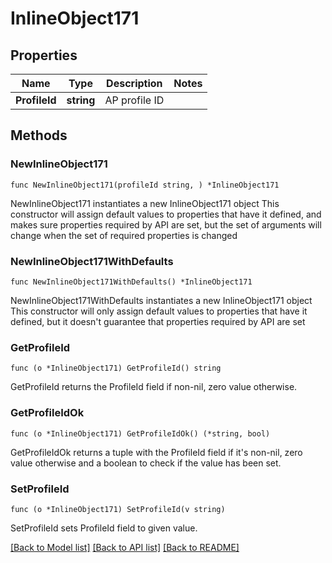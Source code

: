 # InlineObject171

## Properties

Name | Type | Description | Notes
------------ | ------------- | ------------- | -------------
**ProfileId** | **string** | AP profile ID | 

## Methods

### NewInlineObject171

`func NewInlineObject171(profileId string, ) *InlineObject171`

NewInlineObject171 instantiates a new InlineObject171 object
This constructor will assign default values to properties that have it defined,
and makes sure properties required by API are set, but the set of arguments
will change when the set of required properties is changed

### NewInlineObject171WithDefaults

`func NewInlineObject171WithDefaults() *InlineObject171`

NewInlineObject171WithDefaults instantiates a new InlineObject171 object
This constructor will only assign default values to properties that have it defined,
but it doesn't guarantee that properties required by API are set

### GetProfileId

`func (o *InlineObject171) GetProfileId() string`

GetProfileId returns the ProfileId field if non-nil, zero value otherwise.

### GetProfileIdOk

`func (o *InlineObject171) GetProfileIdOk() (*string, bool)`

GetProfileIdOk returns a tuple with the ProfileId field if it's non-nil, zero value otherwise
and a boolean to check if the value has been set.

### SetProfileId

`func (o *InlineObject171) SetProfileId(v string)`

SetProfileId sets ProfileId field to given value.



[[Back to Model list]](../README.md#documentation-for-models) [[Back to API list]](../README.md#documentation-for-api-endpoints) [[Back to README]](../README.md)


